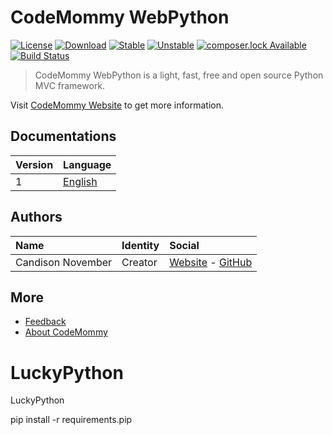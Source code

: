 # CodeMommy WebPython

[![License](https://poser.pugx.org/CodeMommy/IsPHP/license?format=flat-square)](LICENSE)
[![Download](https://poser.pugx.org/CodeMommy/IsPHP/downloads?format=flat-square)](https://packagist.org/packages/CodeMommy/IsPHP)
[![Stable](https://poser.pugx.org/CodeMommy/IsPHP/version?format=flat-square)](https://packagist.org/packages/CodeMommy/IsPHP)
[![Unstable](https://poser.pugx.org/CodeMommy/IsPHP/v/unstable?format=flat-square)](https://packagist.org/packages/CodeMommy/IsPHP)
[![composer.lock Available](https://poser.pugx.org/CodeMommy/IsPHP/composerlock?format=flat-square)](https://packagist.org/packages/CodeMommy/IsPHP)
[![Build Status](https://travis-ci.org/CodeMommy/IsPHP.svg?branch=master)](https://travis-ci.org/CodeMommy/IsPHP)


> CodeMommy WebPython is a light, fast, free and open source Python MVC framework.

Visit [CodeMommy Website](http://www.codemommy.com) to get more information.

## Documentations
| Version | Language |
| :------ | :------- |
| 1 | [English](documentation/1/english/index.md) |


## Authors

| Name | Identity | Social |
| :--- | :------- | :----- |
| Candison November | Creator  | [Website](http://www.kandisheng.com) - [GitHub](https://github.com/KanDisheng) |

## More

- [Feedback](https://github.com/CodeMommy/WebPython/issues)
- [About CodeMommy](https://github.com/CodeMommy/CodeMommy)



# LuckyPython
LuckyPython

pip install -r requirements.pip